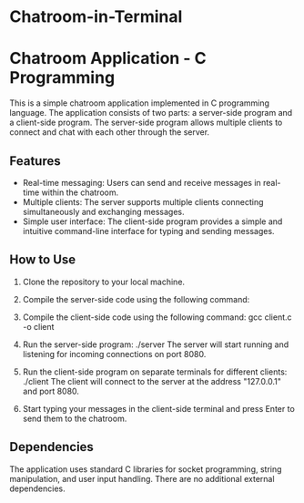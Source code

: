 # Chatroom-in-Terminal
# Chatroom Application - C Programming

This is a simple chatroom application implemented in C programming language. The application consists of two parts: a server-side program and a client-side program. The server-side program allows multiple clients to connect and chat with each other through the server.

## Features

- Real-time messaging: Users can send and receive messages in real-time within the chatroom.
- Multiple clients: The server supports multiple clients connecting simultaneously and exchanging messages.
- Simple user interface: The client-side program provides a simple and intuitive command-line interface for typing and sending messages.

## How to Use

1. Clone the repository to your local machine.
2. Compile the server-side code using the following command:
3.  Compile the client-side code using the following command:
gcc client.c -o client

4. Run the server-side program:
./server
The server will start running and listening for incoming connections on port 8080.

5. Run the client-side program on separate terminals for different clients:
./client
The client will connect to the server at the address "127.0.0.1" and port 8080.

6. Start typing your messages in the client-side terminal and press Enter to send them to the chatroom.

## Dependencies

The application uses standard C libraries for socket programming, string manipulation, and user input handling. There are no additional external dependencies.
